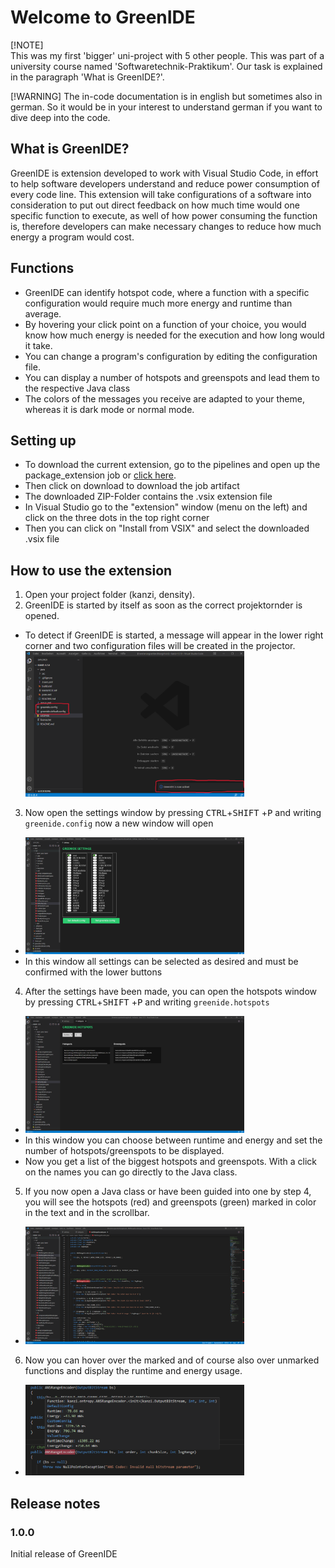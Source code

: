
# Welcome to GreenIDE

[!NOTE]  
This was my first 'bigger' uni-project with 5 other people. This was part of a university course named 'Softwaretechnik-Praktikum'. Our task is explained in the paragraph 'What is GreenIDE?'. 

[!WARNING]
The in-code documentation is in english but sometimes also in german. So it would be in your interest to understand german if you want to dive deep into the code.

## What is GreenIDE?
GreenIDE is extension developed to work with Visual Studio Code, in effort to help software developers understand and reduce power consumption of every code line. This extension will take configurations of a software into consideration to put out direct feedback on how much time would one specific function to execute, as well of how power consuming the function is, therefore developers can make necessary changes to reduce how much energy a program would cost.
  
## Functions
- GreenIDE can identify hotspot code, where a function with a specific configuration would require much more energy and runtime than average.
- By hovering your click point on a function of your choice, you would know how much energy is needed for the execution and how long would it take.
- You can change a program's configuration by editing the configuration file.
- You can display a number of hotspots and greenspots and lead them to the respective Java class 
- The colors of the messages you receive are adapted to your theme, whereas it is dark mode or normal mode.

## Setting up
- To download the current extension, go to the pipelines and open up the package_extension job or <a href="https://git.informatik.uni-leipzig.de/swtp-21-22/swt-p-ws-2020-2021/swtp-2021-13/-/jobs/artifacts/main/download?job=package_extension">click here</a>.
- Then click on download to download the job artifact
- The downloaded ZIP-Folder contains the .vsix extension file
- In Visual Studio  go to the "extension" window (menu on the left) and click on the three dots in the top right corner
- Then you can click on "Install from VSIX" and select the downloaded .vsix file

## How to use the extension
1. Open your project folder (kanzi, density).
2. GreenIDE is started by itself as soon as the correct projektornder is opened.
- To detect if GreenIDE is started, a message will appear in the lower right corner and two configuration files will be created in the projector. <img src="readme_screenshots/start_marked.png" width=350>
3. Now open the settings window by pressing <kbd>CTRL</kbd>+<kbd>SHIFT</kbd> +<kbd>P</kbd> and writing `greenide.config` now a new window will open
- <img src="readme_screenshots/settings_window.png" width=350>
- In this window all settings can be selected as desired and must be confirmed with the lower buttons
4. After the settings have been made, you can open the hotspots window by pressing <kbd>CTRL</kbd>+<kbd>SHIFT</kbd> +<kbd>P</kbd> and writing `greenide.hotspots`
- <img src="readme_screenshots/hotspots_window.png" width=350>
- In this window you can choose between runtime and energy and set the number of hotspots/greenspots to be displayed.
- Now you get a list of the biggest hotspots and greenspots. With a click on the names you can go directly to the Java class.
5. If you now open a Java class or have been guided into one by step 4, you will see the hotspots (red) and greenspots (green) marked in color in the text and in the scrollbar.
- <img src="readme_screenshots/code_sample.png" width=350>
6. Now you can hover over the marked and of course also over unmarked functions and display the runtime and energy usage.
- <img src="readme_screenshots/hover_sample.png" width=350>

## Release notes
### 1.0.0
Initial release of GreenIDE

  





  
